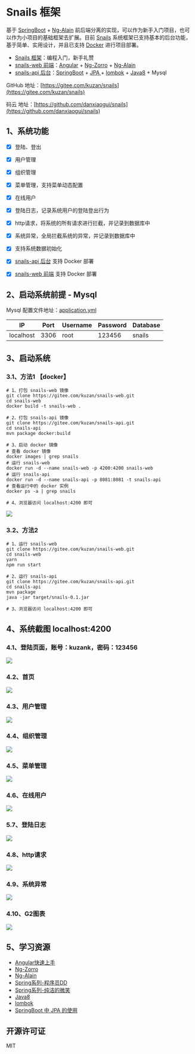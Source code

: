 # Snails 框架
基于 [SpringBoot](https://spring.io/projects/spring-boot) + [Ng-Alain](https://ng-alain.com/) 前后端分离的实现，可以作为新手入门项目，也可以作为小项目的基础框架去扩展。目前 [Snails](https://zhuanlan.zhihu.com/p/103187754) 系统框架已支持基本的后台功能，基于简单、实用设计，并且已支持 [Docker](https://www.docker.com/) 进行项目部署。


- [Snails 框架](https://gitee.com/kuzan/snails)：编程入门，新手礼赞
- [snails-web 前端](https://gitee.com/kuzan/snails-web)：[Angular](https://angular.cn/) + [Ng-Zorro](https://ng.ant.design/docs/introduce/zh) + [Ng-Alain](https://ng-alain.com)
- [snails-api 后台](https://gitee.com/kuzan/snails-api)：[SpringBoot](https://spring.io/projects/spring-boot) + [JPA ](https://spring.io/guides/gs/accessing-data-jpa/)+ [lombok](https://projectlombok.org/) + [Java8](https://zhuanlan.zhihu.com/java8) + Mysql

GitHub 地址：[https://gitee.com/kuzan/snails](https://gitee.com/kuzan/snails)

码云 地址：[https://github.com/danxiaogui/snails](https://github.com/danxiaogui/snails)



## 1、系统功能

* [x]  登陆、登出
* [x]  用户管理
* [x]  组织管理
* [x]  菜单管理，支持菜单动态配置
* [x]  在线用户
* [x]  登陆日志，记录系统用户的登陆登出行为
* [x]  http请求，将系统的所有请求进行拦截，并记录到数据库中
* [x]  系统异常，全局拦截系统的异常，并记录到数据库中
* [x]  支持系统数据初始化
* [x]  [snails-api 后台](https://gitee.com/kuzan/snails-api) 支持 Docker 部署
* [x]  [snails-web 前端](https://gitee.com/kuzan/snails-web) 支持 Docker 部署



## 2、启动系统前提 - Mysql

Mysql 配置文件地址：[application.yml](https://gitee.com/kuzan/snails-api/blob/master/src/main/resources/application.yml)

| IP        | Port | Username | Password | Database |
| --------- | ---- | -------- | -------- | -------- |
| localhost | 3306 | root     | 123456   | snails   |



## 3、启动系统 

### 3.1、方法1 【docker】

```shell
# 1、打包 snails-web 镜像
git clone https://gitee.com/kuzan/snails-web.git
cd snails-web
docker build -t snails-web .

# 2、打包 snails-api 镜像
git clone https://gitee.com/kuzan/snails-api.git
cd snails-api
mvn package docker:build

# 3、启动 docker 镜像
# 查看 docker 镜像
docker images | grep snails
# 运行 snails-web
docker run -d --name snails-web -p 4200:4200 snails-web
# 运行 snails-api
docker run -d --name snails-api -p 8081:8081 -t snails-api
# 查看运行中的 docker 实例
docker ps -a | grep snails

# 4、浏览器访问 localhost:4200 即可
```
![](https://images.gitee.com/uploads/images/2020/0116/171913_40cc02d7_2129289.jpeg)

### 3.2、方法2 

```shell
# 1、运行 snails-web
git clone https://gitee.com/kuzan/snails-web.git
cd snails-web
yarn
npm run start

# 2、运行 snails-api
git clone https://gitee.com/kuzan/snails-api.git
cd snails-api
mvn package
java -jar target/snails-0.1.jar

# 3、浏览器访问 localhost:4200 即可
```



## 4、系统截图 localhost:4200

### 4.1、登陆页面，账号：kuzank，密码：123456
![](https://images.gitee.com/uploads/images/2020/0116/115529_4c6de3e2_2129289.jpeg)

### 4.2、首页
![](https://images.gitee.com/uploads/images/2020/0120/145811_7b0794b0_2129289.jpeg)

### 4.3、用户管理
![](https://images.gitee.com/uploads/images/2020/0116/115529_c0fc1cb6_2129289.jpeg)

### 4.4、组织管理
![](https://images.gitee.com/uploads/images/2020/0116/115530_d4588fb6_2129289.jpeg)

### 4.5、菜单管理
![](https://images.gitee.com/uploads/images/2020/0116/115530_b7cd92de_2129289.jpeg)

### 4.6、在线用户
![](https://images.gitee.com/uploads/images/2020/0116/115530_8f3b0019_2129289.jpeg)

### 5.7、登陆日志
![](https://images.gitee.com/uploads/images/2020/0116/115530_32bf531e_2129289.jpeg)

### 4.8、http请求
![](https://images.gitee.com/uploads/images/2020/0116/115530_bfaa1874_2129289.jpeg)

### 4.9、系统异常
![](https://images.gitee.com/uploads/images/2020/0116/115530_b9fb8f87_2129289.jpeg)

### 4.10、G2图表
![](https://images.gitee.com/uploads/images/2020/0116/115530_a062fb8a_2129289.jpeg)



## 5、学习资源

- [Angular快速上手](https://angular.cn/guide/quickstart)
- [Ng-Zorro](https://ng.ant.design/docs/introduce/zh)
- [Ng-Alain](https://ng-alain.com/)
- [Spring系列-程序员DD](http://blog.didispace.com/)
- [Spring系列-纯洁的微笑](http://www.ityouknow.com/spring-boot.html)
- [Java8](https://zhuanlan.zhihu.com/java8)
- [lombok](https://www.jianshu.com/p/365ea41b3573)
- [SpringBoot 中 JPA 的使用](https://www.jianshu.com/p/c14640b63653)


## 开源许可证
MIT
